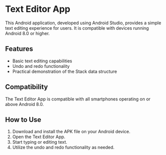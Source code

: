 # Text Editor App

This Android application, developed using Android Studio, provides a simple text editing experience for users. It is compatible with devices running Android 8.0 or higher.

## Features

- Basic text editing capabilities
- Undo and redo functionality
- Practical demonstration of the Stack data structure

## Compatibility

The Text Editor App is compatible with all smartphones operating on or above Android 8.0.

## How to Use

1. Download and install the APK file on your Android device.
2. Open the Text Editor App.
3. Start typing or editing text.
4. Utilize the undo and redo functionality as needed.
